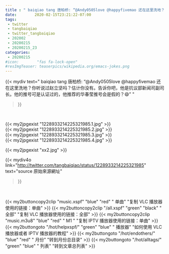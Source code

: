 ```yaml
---
title : " baiqiao tang 唐柏桥: “@Andy0505love @happyfivemao 还在这里洗地？你听说过赵立坚吗？估计你没有。告诉你吧，他是抗议部新闻司副司长。他的推号可是认证过的，他推荐的华春莹推号会是假的？😄”  "
date:        2020-02-15T23:21:22-07:00
tags:
 - twitter
 - tangbaiqiao
 - twitter_tangbaiqiao
 - 202002
 - 20200215
 - 20200215_23
categories:
 - 20200215
#icon:        "fas fa-lock-open"
#resImgTeaser: teaserpics/wikipedia.org/emacs-jokes.png
---
```


{{< mydiv text=" baiqiao tang 唐柏桥: “@Andy0505love @happyfivemao 还在这里洗地？你听说过赵立坚吗？估计你没有。告诉你吧，他是抗议部新闻司副司长。他的推号可是认证过的，他推荐的华春莹推号会是假的？😄”  "
>}}
<br>


 {{< my2jpgexist "1228933214225321985.1.jpg" >}}<br>  {{< my2jpgexist "1228933214225321985.2.jpg" >}}<br>  {{< my2jpgexist "1228933214225321985.3.jpg" >}}<br>  {{< my2jpgexist "1228933214225321985.4.jpg" >}}<br> 

{{< my2jpgexist "xx2.jpg" >}}<br>


{{< mydiv4o link="http://twitter.com/tangbaiqiao/status/1228933214225321985"
text="source 原始來源網址"
>}}


<br>



{{< my2buttoncopy2clip "music.xspf"        "blue"   "red"    " 单曲"  "复制 VLC 播放器使用的链接：单曲" >}} {{< my2buttoncopy2clip "/all.xspf"         "green"  "black"  " 全部"  "复制 VLC 播放器使用的链接：全部" >}} {{< my2buttoncopy2clip "music.m3u8"        "blue"   "red"    " M1 "    "复制 IPTV 播放器使用的链接：单曲" >}} {{< my2buttongoto      "/hot/helpxspf/"    "green"  "blue"   " 播放器" "如何使用 VLC 播放器或者 IPTV 播放器的教程" >}} {{< my2buttongoto      "/hot/endothers/"   "blue"   "red"    " 月份"   "转到月份总目录" >}} {{< my2buttongoto      "/hot/alltags/"     "green"  "blue"   " 列表"   "转到文章总列表" >}} 
